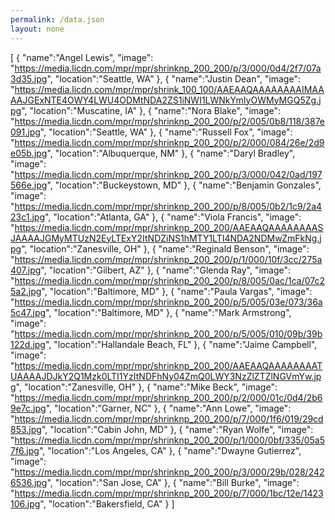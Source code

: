 ```yaml
---
permalink: /data.json
layout: none
---
```

[
  {
    "name":"Angel Lewis",
    "image": "https://media.licdn.com/mpr/mpr/shrinknp_200_200/p/3/000/0d4/2f7/07a3d35.jpg",
    "location":"Seattle, WA"
  },
  {
    "name":"Justin Dean",
    "image": "https://media.licdn.com/mpr/mpr/shrink_100_100/AAEAAQAAAAAAAAIMAAAAJGExNTE4OWY4LWU4ODMtNDA2ZS1iNWI1LWNkYmIyOWMyMGQ5Zg.jpg",
    "location":"Muscatine, IA"
  },
  {
    "name":"Nora Blake",
    "image": "https://media.licdn.com/mpr/mpr/shrinknp_200_200/p/2/005/0b8/118/387e091.jpg",
    "location":"Seattle, WA"
  },
  {
    "name":"Russell Fox",
    "image": "https://media.licdn.com/mpr/mpr/shrinknp_200_200/p/2/000/084/26e/2d9e05b.jpg",
    "location":"Albuquerque, NM"
  },
  {
    "name":"Daryl Bradley",
    "image": "https://media.licdn.com/mpr/mpr/shrinknp_200_200/p/3/000/042/0ad/197566e.jpg",
    "location":"Buckeystown, MD"
  },
  {
    "name":"Benjamin Gonzales",
    "image": "https://media.licdn.com/mpr/mpr/shrinknp_200_200/p/8/005/0b2/1c9/2a423c1.jpg",
    "location":"Atlanta, GA"
  },
  {
    "name":"Viola Francis",
    "image": "https://media.licdn.com/mpr/mpr/shrinknp_200_200/AAEAAQAAAAAAAASJAAAAJGMyMTUzN2EyLTExY2ItNDZiNS1hMTY1LTI4NDA2NDMwZmFkNg.jpg",
    "location":"Zanesville, OH"
  },
  {
    "name":"Reginald Benson",
    "image": "https://media.licdn.com/mpr/mpr/shrinknp_200_200/p/1/000/10f/3cc/275a407.jpg",
    "location":"Gilbert, AZ"
  },
  {
    "name":"Glenda Ray",
    "image": "https://media.licdn.com/mpr/mpr/shrinknp_200_200/p/8/005/0ac/1ca/07c25a2.jpg",
    "location":"Baltimore, MD"
  },
  {
    "name":"Paula Vargas",
    "image": "https://media.licdn.com/mpr/mpr/shrinknp_200_200/p/5/005/03e/073/36a5c47.jpg",
    "location":"Baltimore, MD"
  },
  {
    "name":"Mark Armstrong",
    "image": "https://media.licdn.com/mpr/mpr/shrinknp_200_200/p/5/005/010/09b/39b122d.jpg",
    "location":"Hallandale Beach, FL"
  },
  {
    "name":"Jaime Campbell",
    "image": "https://media.licdn.com/mpr/mpr/shrinknp_200_200/AAEAAQAAAAAAAATUAAAAJDJkY2Q1Mzk0LTI1YzItNDFhNy04ZmQ0LWY3NzZlZTZlNGVmYw.jpg",
    "location":"Zanesville, OH"
  },
  {
    "name":"Mike Beck",
    "image": "https://media.licdn.com/mpr/mpr/shrinknp_200_200/p/2/000/01c/0d4/2b69e7c.jpg",
    "location":"Garner, NC"
  },
  {
    "name":"Ann Lowe",
    "image": "https://media.licdn.com/mpr/mpr/shrinknp_200_200/p/7/000/1f6/019/29cd853.jpg",
    "location":"Cabin John, MD"
  },
  {
    "name":"Ryan Wolfe",
    "image": "https://media.licdn.com/mpr/mpr/shrinknp_200_200/p/1/000/0bf/335/05a57f6.jpg",
    "location":"Los Angeles, CA"
  },
  {
    "name":"Dwayne Gutierrez",
    "image": "https://media.licdn.com/mpr/mpr/shrinknp_200_200/p/3/000/29b/028/2426536.jpg",
    "location":"San Jose, CA"
  },
  {
    "name":"Bill Burke",
    "image": "https://media.licdn.com/mpr/mpr/shrinknp_200_200/p/7/000/1bc/12e/1423106.jpg",
    "location":"Bakersfield, CA"
  }
]
